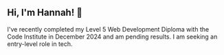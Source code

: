## Hi, I'm Hannah! 👋

I've recently completed my Level 5 Web Development Diploma with the Code Institute in December 2024 and am pending results. I am seeking an entry-level role in tech.

<!--
**hannahro15/hannahro15** is a ✨ _special_ ✨ repository because its `README.md` (this file) appears on your GitHub profile.

[![Hannah's GitHub stats](https://github-readme-stats.vercel.app/api?username=hannahro15)](https://github.com/hannahro15/github-readme-stats)


